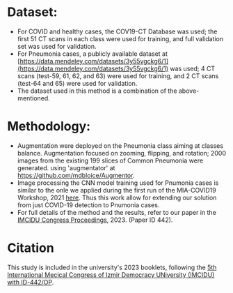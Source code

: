 # Dataset:
* For COVID and healthy cases, the COV19-CT Database was used; the first 51 CT scans in each class were used for training, and full validation set was used for validation.
* For Pneumonia cases, a publicly available dataset at [https://data.mendeley.com/datasets/3y55vgckg6/1](https://data.mendeley.com/datasets/3y55vgckg6/1) was used; 4 CT scans (test-59, 61, 62, and 63) were used for training, and 2 CT scans (test-64 and 65) were used for validation.  
* The dataset used in this method is a combination of the above-mentioned.


# Methodology:
*	Augmentation were deployed on the Pneumonia class aiming at classes balance. Augmentation focused on zooming, flipping, and rotation; 2000 images from the existing 199 slices of Common Pneumonia were generated. using 'augmentator' at https://github.com/mdbloice/Augmentor.  
* Image processing the CNN model training used for Pnumonia cases is similar to the onle we applied during the first run of the MIA-COVID19 Workshop, 2021 [here](https://github.com/IDU-CVLab/COV19D). Thus this work allow for extending our solution from just COVID-19 detection to Pnumonia cases.  
* For full details of the method and the results, refer to our paper in the [IMCIDU Congress Proceedings](https://imcidu.idu.edu.tr/index.php/kongre-kitaplari/?lang=en), 2023. (Paper ID 442).  
  
# Citation
This study is included in the university's 2023 booklets, following the [5th International Mecical Congress of Izmir Democracy UNiversity (IMCIDU) with ID-442/OP](https://imcidu.idu.edu.tr/index.php/kongre-kitaplari/?lang=en).

